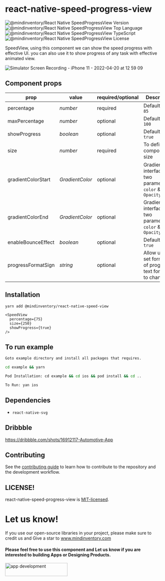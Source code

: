 # react-native-speed-progress-view
![@mindinventory/React Native SpeedProgressView Version](https://flat.badgen.net/npm/v/@mindinventory/react-native-speed-view)
![@mindinventory/React Native SpeedProgressView Top Language](https://img.shields.io/github/languages/top/Mindinventory/react-native-speed-view)
![@mindinventory/React Native SpeedProgressView TypeScript](https://badgen.net/npm/types/tslib)
![@mindinventory/React Native SpeedProgressView License](https://img.shields.io/github/license/Mindinventory/react-native-speed-view)

SpeedView, using this component we can show the speed progress with effective UI. you can also use it to show progress of any task with effective animated view.

![Simulator Screen Recording - iPhone 11 - 2022-04-20 at 12 59 09](https://user-images.githubusercontent.com/82019401/164174514-2369be99-a00a-4171-a47d-95b997388bbe.gif)



## Component props
| prop | value  | required/optional | Description
| ------    | ------ | ------ | ------ |
| percentage | _number_ | required | Default value `85` |
| maxPercentage | _number_ | optional | Default value `100` |
| showProgress | _boolean_ | optional | Default value `true` |
| size | _number_ | required | To define component size |
| gradientColorStart | _GradientColor_ | optional | GradientColor interface has two parameter `color` & `Opacity`|
| gradientColorEnd | _GradientColor_ | optional | GradientColor interface has two parameter `color` & `Opacity`|
| enableBounceEffect | _boolean_ | optional | Default value `true` |
| progressFormatSign | _string_ | optional | Allow user to set formate of progress text formate to change. |


## Installation

```
yarn add @mindinventory/react-native-speed-view
```

```
<SpeedView
  percentage={75}
  size={250}
  showProgress={true}
/>
```

## To run example

```sh
Goto example directory and install all packages that requires.

cd example && yarn

Pod Installation: cd example && cd ios && pod install && cd ..

To Run: yan ios
```

## Dependencies

- `react-native-svg`


## Dribbble
https://dribbble.com/shots/16912117-Automotive-App


## Contributing

See the [contributing guide](CONTRIBUTING.md) to learn how to contribute to the repository and the development workflow.


## LICENSE!

react-native-speed-progress-view  is [MIT-licensed](https://github.com/Mindinventory/react-native-speed-view/blob/main/LICENSE).


# Let us know!

If you use our open-source libraries in your project, please make sure to credit us and Give a star to www.mindinventory.com

<p><h4>Please feel free to use this component and Let us know if you are interested to building Apps or Designing Products.</h4>
<a href="https://www.mindinventory.com/contact-us.php?utm_source=gthb&utm_medium=repo&utm_campaign=react-native-speed-view" target="__blank">
<img src="https://github.com/Sammindinventory/MindInventory/blob/main/hirebutton.png" width="203" height="43"  alt="app development">
</a>
